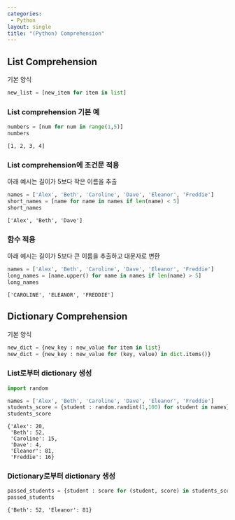 ```yaml
---
categories: 
 - Python
layout: single
title: "(Python) Comprehension"
---
```


## <b>List Comprehension</b>

기본 양식
```python
new_list = [new_item for item in list]
```

  ### List comprehension 기본 예


```python
numbers = [num for num in range(1,5)]
numbers
```




    [1, 2, 3, 4]



### List comprehension에 조건문 적용
아래 예시는 길이가 5보다 작은 이름을 추출


```python
names = ['Alex', 'Beth', 'Caroline', 'Dave', 'Eleanor', 'Freddie']
short_names = [name for name in names if len(name) < 5]
short_names
```




    ['Alex', 'Beth', 'Dave']



### 함수 적용
아래 예시는 길이가 5보다 큰 이름을 추출하고 대문자로 변환


```python
names = ['Alex', 'Beth', 'Caroline', 'Dave', 'Eleanor', 'Freddie']
long_names = [name.upper() for name in names if len(name) > 5]
long_names
```




    ['CAROLINE', 'ELEANOR', 'FREDDIE']



## <b>Dictionary Comprehension</b>

기본 양식
```python
new_dict = {new_key : new_value for item in list}
new_dict = {new_key : new_value for (key, value) in dict.items()}
```

### List로부터 dictionary 생성


```python
import random

names = ['Alex', 'Beth', 'Caroline', 'Dave', 'Eleanor', 'Freddie']
students_score = {student : random.randint(1,100) for student in names}
students_score
```




    {'Alex': 20,
     'Beth': 52,
     'Caroline': 15,
     'Dave': 4,
     'Eleanor': 81,
     'Freddie': 16}



### Dictionary로부터 dictionary 생성


```python
passed_students = {student : score for (student, score) in students_score.items() if score > 50}
passed_students
```




    {'Beth': 52, 'Eleanor': 81}




```python

```
